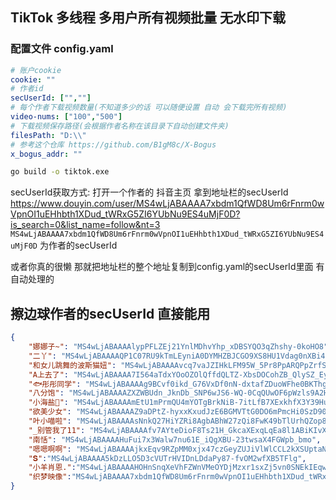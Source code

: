 <!--
 * @Date: 2023-05-13 18:15:27
 * @LastEditors: root-wang && 276211640@qq.com
 * @LastEditTime: 2023-05-15 18:43:03
 * @FilePath: \TikTok\readme.md
 * @Description: Do not edit
-->
## TikTok 多线程 多用户所有视频批量 无水印下载

### 配置文件 config.yaml
```yaml
# 账户cookie
cookie: ""
# 作者id
secUserId: ["",""]
# 每个作者下载视频数量(不知道多少的话 可以随便设置 自动 会下载完所有视频)
video-nums: ["100","500"]
# 下载视频保存路径(会根据作者名称在该目录下自动创建文件夹)
filesPath: "D:\\"
# 参考这个仓库 https://github.com/B1gM8c/X-Bogus
x_bogus_addr: ""
```

```bash
go build -o tiktok.exe
```

secUserId获取方式:
打开一个作者的 抖音主页 拿到地址栏的secUserId
https://www.douyin.com/user/MS4wLjABAAAA7xbdm1QfWD8Um6rFnrm0wVpnOI1uEHhbth1XDud_tWRxG5ZI6YUbNu9ES4uMjF0D?is_search=0&list_name=follow&nt=3
`MS4wLjABAAAA7xbdm1QfWD8Um6rFnrm0wVpnOI1uEHhbth1XDud_tWRxG5ZI6YUbNu9ES4uMjF0D` 为作者的secUserId

或者你真的很懒 那就把地址栏的整个地址复制到config.yaml的secUserId里面 有自动处理的
## 擦边球作者的secUserId 直接能用
```json
{
    "娜娜子~": "MS4wLjABAAAAlypPFLZEj21YnlMDhvYhp_xDBSYQO3qZhshy-0koHO8",
    "二丫": "MS4wLjABAAAAQP1C07RU9kTmLEyniA0DYMHZBJCGO9XS8HU1Vdag0nXBi4GaYtHNpZsz5EBfZPgB",
    "和女儿跳舞的波斯猫妞": "MS4wLjABAAAAvcq7vaJZIHkLFM95W_5Pr8PpARQPpZrfSLd3_Yvw953IxdM24XWW7WGueCfSreAR",
    "A上去了": "MS4wLjABAAAA7I564aTdxYOoOZOlQffdQLTZ-XbsDOCohZB_QlySZ_EyfvOxOKdeaXbbU0hLWPsX",
    "🐟彤彤同学": "MS4wLjABAAAAg9BCvf0ikd_G76VxDf0nN-dxtafZDuoWFhe0BKThgNY",
    "八分饱": "MS4wLjABAAAAZXZWBUdn_JknDb_SNP6wJS6-WQ-0CqQUwOF6pWzls9A2HzLI7h3vWoZaIsO0MNn3",
    "小海盐🌙": "MS4wLjABAAAAmEtU1mPrmQU4mYOTgBrkNiB-7itLfB7XExkhfX3Y39HuHw0ZFkvjn2pXZj-uz60s",
    "欲美少女": "MS4wLjABAAAAZ9aDPtZ-hyxxKxudJzE6BGMVTtG0DO6mPmcHi0SzD90jv5uJSVkUvP94V-eGtKRk",
    "叶小喵啦": "MS4wLjABAAAAsNnkQ27HiYZRi8AgbABhW27zQi8FwK49bTlUrhQZop8",
    "_别管我了11": "MS4wLjABAAAAfv7AYteDioF8Ts21H_GkcaXExqLqEa8l1ABiKIvX4oA",
    "南恬": "MS4wLjABAAAAHuFui7x3Walw7nu61E_iQgXBU-23twsaX4FGWpb_bmo",
    "嗯嗯啊啊": "MS4wLjABAAAAjkxEqv9RZpMM0xjx47czGeyZUJiVlWlCCL2kXSUptaNSs4e8fjbL7jW1vnigGeC-",
    "𝐒":"MS4wLjABAAAA5kDzLLO5D3cVUTrHVIDnLDdaPy87-fvOM2wfXB5TFlg",
    "小羊肖恩.":"MS4wLjABAAAAHOHnSnqXeVhFZWnVMeOYDjMzxr1sxZj5vn0SNEkIEqw",
    "织梦映像":"MS4wLjABAAAA7xbdm1QfWD8Um6rFnrm0wVpnOI1uEHhbth1XDud_tWRxG5ZI6YUbNu9ES4uMjF0D"
}
```
